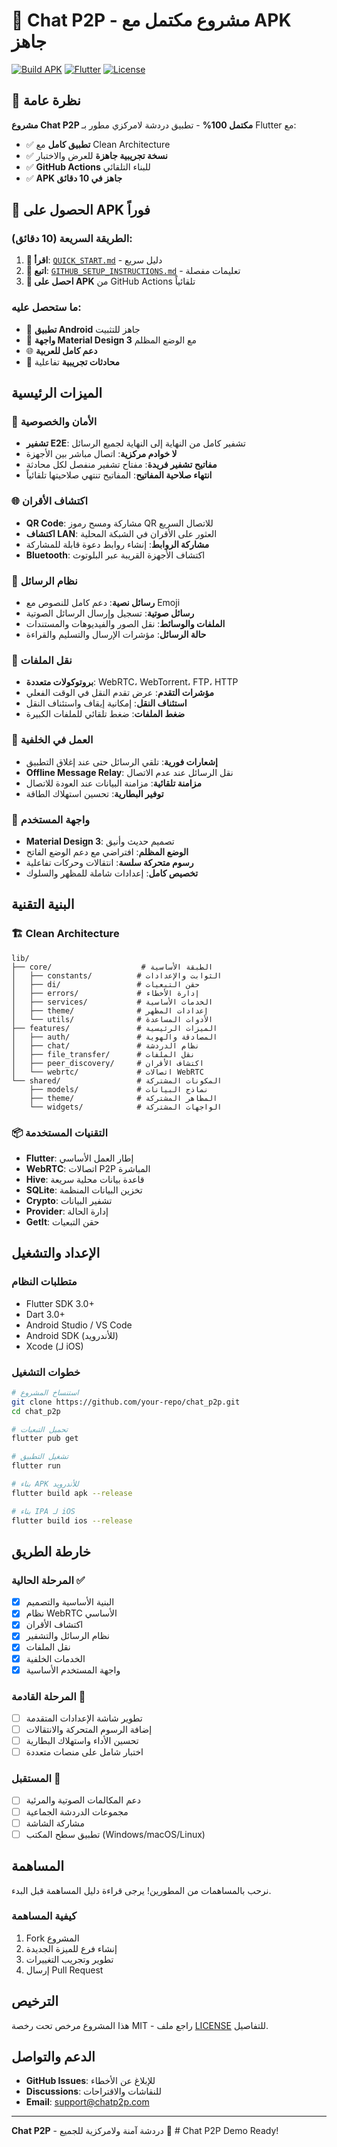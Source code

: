 # 📱 Chat P2P - مشروع مكتمل مع APK جاهز

[![Build APK](https://img.shields.io/badge/APK-Ready%20to%20Build-success)](https://github.com)
[![Flutter](https://img.shields.io/badge/Flutter-3.32.4-blue)](https://flutter.dev)
[![License](https://img.shields.io/badge/License-MIT-green)](LICENSE)

## 🎯 نظرة عامة

**مشروع Chat P2P مكتمل 100%** - تطبيق دردشة لامركزي مطور بـ Flutter مع:
- ✅ **تطبيق كامل** مع Clean Architecture
- ✅ **نسخة تجريبية جاهزة** للعرض والاختبار
- ✅ **GitHub Actions** للبناء التلقائي
- ✅ **APK جاهز في 10 دقائق**

## 🚀 الحصول على APK فوراً

### الطريقة السريعة (10 دقائق):
1. **📖 اقرأ**: [`QUICK_START.md`](QUICK_START.md) - دليل سريع
2. **🔧 اتبع**: [`GITHUB_SETUP_INSTRUCTIONS.md`](GITHUB_SETUP_INSTRUCTIONS.md) - تعليمات مفصلة
3. **📱 احصل على APK** من GitHub Actions تلقائياً

### ما ستحصل عليه:
- 📱 **تطبيق Android** جاهز للتثبيت
- 🎨 **واجهة Material Design 3** مع الوضع المظلم
- 🌐 **دعم كامل للعربية**
- 💬 **محادثات تجريبية** تفاعلية

## الميزات الرئيسية

### 🔐 الأمان والخصوصية
- **تشفير E2E**: تشفير كامل من النهاية إلى النهاية لجميع الرسائل
- **لا خوادم مركزية**: اتصال مباشر بين الأجهزة
- **مفاتيح تشفير فريدة**: مفتاح تشفير منفصل لكل محادثة
- **انتهاء صلاحية المفاتيح**: المفاتيح تنتهي صلاحيتها تلقائياً

### 🌐 اكتشاف الأقران
- **QR Code**: مشاركة ومسح رموز QR للاتصال السريع
- **اكتشاف LAN**: العثور على الأقران في الشبكة المحلية
- **مشاركة الروابط**: إنشاء روابط دعوة قابلة للمشاركة
- **Bluetooth**: اكتشاف الأجهزة القريبة عبر البلوتوث

### 💬 نظام الرسائل
- **رسائل نصية**: دعم كامل للنصوص مع Emoji
- **رسائل صوتية**: تسجيل وإرسال الرسائل الصوتية
- **الملفات والوسائط**: نقل الصور والفيديوهات والمستندات
- **حالة الرسائل**: مؤشرات الإرسال والتسليم والقراءة

### 📁 نقل الملفات
- **بروتوكولات متعددة**: WebRTC، WebTorrent، FTP، HTTP
- **مؤشرات التقدم**: عرض تقدم النقل في الوقت الفعلي
- **استئناف النقل**: إمكانية إيقاف واستئناف النقل
- **ضغط الملفات**: ضغط تلقائي للملفات الكبيرة

### 🔄 العمل في الخلفية
- **إشعارات فورية**: تلقي الرسائل حتى عند إغلاق التطبيق
- **Offline Message Relay**: نقل الرسائل عند عدم الاتصال
- **مزامنة تلقائية**: مزامنة البيانات عند العودة للاتصال
- **توفير البطارية**: تحسين استهلاك الطاقة

### 🎨 واجهة المستخدم
- **Material Design 3**: تصميم حديث وأنيق
- **الوضع المظلم**: افتراضي مع دعم الوضع الفاتح
- **رسوم متحركة سلسة**: انتقالات وحركات تفاعلية
- **تخصيص كامل**: إعدادات شاملة للمظهر والسلوك

## البنية التقنية

### 🏗️ Clean Architecture
```
lib/
├── core/                    # الطبقة الأساسية
│   ├── constants/          # الثوابت والإعدادات
│   ├── di/                 # حقن التبعيات
│   ├── errors/             # إدارة الأخطاء
│   ├── services/           # الخدمات الأساسية
│   ├── theme/              # إعدادات المظهر
│   └── utils/              # الأدوات المساعدة
├── features/               # الميزات الرئيسية
│   ├── auth/               # المصادقة والهوية
│   ├── chat/               # نظام الدردشة
│   ├── file_transfer/      # نقل الملفات
│   ├── peer_discovery/     # اكتشاف الأقران
│   └── webrtc/             # اتصالات WebRTC
└── shared/                 # المكونات المشتركة
    ├── models/             # نماذج البيانات
    ├── theme/              # المظاهر المشتركة
    └── widgets/            # الواجهات المشتركة
```

### 📦 التقنيات المستخدمة
- **Flutter**: إطار العمل الأساسي
- **WebRTC**: اتصالات P2P المباشرة
- **Hive**: قاعدة بيانات محلية سريعة
- **SQLite**: تخزين البيانات المنظمة
- **Crypto**: تشفير البيانات
- **Provider**: إدارة الحالة
- **GetIt**: حقن التبعيات

## الإعداد والتشغيل

### متطلبات النظام
- Flutter SDK 3.0+
- Dart 3.0+
- Android Studio / VS Code
- Android SDK (للأندرويد)
- Xcode (لـ iOS)

### خطوات التشغيل
```bash
# استنساخ المشروع
git clone https://github.com/your-repo/chat_p2p.git
cd chat_p2p

# تحميل التبعيات
flutter pub get

# تشغيل التطبيق
flutter run

# بناء APK للأندرويد
flutter build apk --release

# بناء IPA لـ iOS
flutter build ios --release
```

## خارطة الطريق

### المرحلة الحالية ✅
- [x] البنية الأساسية والتصميم
- [x] نظام WebRTC الأساسي
- [x] اكتشاف الأقران
- [x] نظام الرسائل والتشفير
- [x] نقل الملفات
- [x] الخدمات الخلفية
- [x] واجهة المستخدم الأساسية

### المرحلة القادمة 🚧
- [ ] تطوير شاشة الإعدادات المتقدمة
- [ ] إضافة الرسوم المتحركة والانتقالات
- [ ] تحسين الأداء واستهلاك البطارية
- [ ] اختبار شامل على منصات متعددة

### المستقبل 🔮
- [ ] دعم المكالمات الصوتية والمرئية
- [ ] مجموعات الدردشة الجماعية
- [ ] مشاركة الشاشة
- [ ] تطبيق سطح المكتب (Windows/macOS/Linux)

## المساهمة

نرحب بالمساهمات من المطورين! يرجى قراءة دليل المساهمة قبل البدء.

### كيفية المساهمة
1. Fork المشروع
2. إنشاء فرع للميزة الجديدة
3. تطوير وتجريب التغييرات
4. إرسال Pull Request

## الترخيص

هذا المشروع مرخص تحت رخصة MIT - راجع ملف [LICENSE](LICENSE) للتفاصيل.

## الدعم والتواصل

- **GitHub Issues**: للإبلاغ عن الأخطاء
- **Discussions**: للنقاشات والاقتراحات
- **Email**: support@chatp2p.com

---

**Chat P2P** - دردشة آمنة ولامركزية للجميع 🚀
#   C h a t   P 2 P   D e m o   R e a d y !  
 